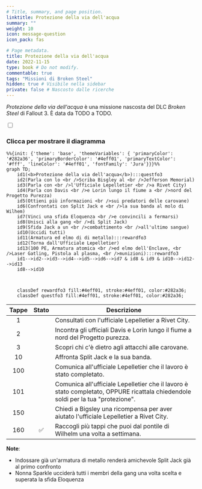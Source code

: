 ```yaml
---
# Title, summary, and page position.
linktitle: Protezione della via dell'acqua
summary: ""
weight: 10
icon: message-question
icon_pack: fas

# Page metadata.
title: Protezione della via dell'acqua
date: 2022-11-15
type: book # Do not modify.
commentable: true
tags: "Missioni di Broken Steel"
hidden: true # Visibile nella sidebar
private: false # Nascosto dalle ricerche
---
```



<div class="fo3">

*Protezione della via dell'acqua* è una missione nascosta del DLC *Broken Steel* di Fallout 3. È data da TODO a TODO.


<section class="chart-collapse">
<input type="checkbox" name="collapse2" id="handle2">
<h3 class="handle">
<label for="handle2">Clicca per mostrare il diagramma</label>
</h3>
<div class="content">

```mermaid
%%{init: {'theme': 'base', 'themeVariables': { 'primaryColor': '#282a36', 'primaryBorderColor': '#4eff01', 'primaryTextColor': '#fff', 'lineColor': '#4eff01', 'fontFamily': 'Jura'}}}%%
graph TD;
    id1(<b>Protezione della via dell'acqua</b>):::questfo3
    id2(Parla con lo <br />Scriba Bisgley al <br />Jefferson Memorial)
    id3(Parla con <br />l'Ufficiale Lepelletier <br />a Rivet City)
    id4(Parla con Davis <br />e Lorin lungo il fiume a <br />nord del Progetto Purezza)
    id5(Ottieni più informazioni <br />sui predatori delle carovane)
    id6(Confrontati con Split Jack e <br />la sua banda al molo di Wilhem)
    id7(Vinci una sfida Eloquenza <br />e convincili a fermarsi) 
    id8(Unisci alla gang <br />di Split Jack)
    id9(Sfida Jack a un <br />combattimento <br />all'ultimo sangue)
    id10(Uccidi tutti)
    id11(Armatura ed elmo di di metallo):::rewardfo3
    id12(Torna dall'Ufficiale Lepelletier)
    id13(100 PE, Armatura atomica <br />ed elmo dell'Enclave, <br />Laser Gatling, Pistola al plasma, <br />munizioni):::rewardfo3
    id1-->id2-->id3-->id4-->id5-->id6-->id7 & id8 & id9 & id10-->id12-->id13
    id8-->id10
    
    
    
    classDef rewardfo3 fill:#4eff01, stroke:#4eff01, color:#282a36;
    classDef questfo3 fill:#4eff01, stroke:#4eff01, color:#282a36;
```

</div>
</section>

| Tappe |       Stato        | Descrizione                                                                                                                      |
|:-----:|:------------------:| -------------------------------------------------------------------------------------------------------------------------------- |
|   1   |                    | Consultati con l'ufficiale Lepelletier a Rivet City.                                                                             |
|   2   |                    | Incontra gli ufficiali Davis e Lorin lungo il fiume a nord del Progetto purezza.                                                 |
|   3   |                    | Scopri chi c'è dietro agli attacchi alle carovane.                                                                               |
|  10   |                    | Affronta Split Jack e la sua banda.                                                                                              |
|  100  |                    | Comunica all'ufficiale Lepelletier che il lavoro è stato completato.                                                             |
|  101  |                    | Comunica all'ufficiale Lepelletier che il lavoro è stato completato, OPPURE ricattala chiedendole soldi per la tua "protezione". |
|  150  |                    | Chiedi a Bigsley una ricompensa per aver aiutato l'ufficiale Lepelletier a Rivet City.                                           |
|  160  | :white_check_mark: | Raccogli più tappi che puoi dal pontile di Wilhelm una volta a settimana.                                                        |




**Note**:
- Indossare già un'armatura di metallo renderà amichevole Split Jack già al primo confronto
- Nonna Sparkle ucciderà tutti i membri della gang una volta scelta e superata la sfida Eloquenza




</div>